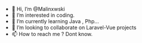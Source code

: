 - 👋 Hi, I’m @Malinxwski
- 👀 I’m interested in coding.
- 🌱 I’m currently learning Java , Php...
- 💞️ I’m looking to collaborate on Laravel-Vue projects
- 📫 How to reach me ? Dont know. 

<!---
Malinxwski/Malinxwski is a ✨ special ✨ repository because its `README.md` (this file) appears on your GitHub profile.
You can click the Preview link to take a look at your changes.
--->
